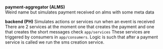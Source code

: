 **payment-aggregator (ALMS)** </br> 
Weird name but simulates payment received on alms with some meta data

**backend (PH)** Simulates actions or services run when an event is received
There are 2 services at the moment one that creates the payment and one that creates the
short messages check `app/services`
These services are triggered by consumers in `app/consumers`. Logic is such that after a payment service is
called we run the sms creation service. 
